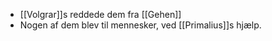 - [[Volgrar]]s reddede dem fra [[Gehen]]
- Nogen af dem blev til mennesker, ved [[Primalius]]s hjælp.